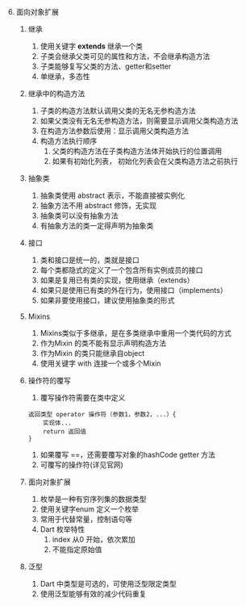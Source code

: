 6. 面向对象扩展
    1. 继承
        1. 使用关键字 **extends** 继承一个类
        2. 子类会继承父类可见的属性和方法，不会继承构造方法
        3. 子类能够复写父类的方法、getter和setter
        4. 单继承，多态性
    2. 继承中的构造方法
        1. 子类的构造方法默认调用父类的无名无参构造方法
        2. 如果父类没有无名无参构造方法，则需要显示调用父类构造方法
        3. 在构造方法参数后使用：显示调用父类构造方法
        4. 构造方法执行顺序
            1. 父类的构造方法在子类构造方法体开始执行的位置调用
            2. 如果有初始化列表， 初始化列表会在父类构造方法之前执行
    3. 抽象类
        1. 抽象类使用 abstract 表示，不能直接被实例化
        2. 抽象方法不用 abstract 修饰，无实现
        3. 抽象类可以没有抽象方法
        4. 有抽象方法的类一定得声明为抽象类
    4. 接口
        1. 类和接口是统一的，类就是接口
        2. 每个类都隐式的定义了一个包含所有实例成员的接口
        3. 如果是复用已有类的实现，使用继承（extends）  
        4. 如果只是使用已有类的外在行为，使用接口（implements）
        5. 如果非要使用接口，建议使用抽象类的形式
    5. Mixins
        1. Mixins类似于多继承，是在多类继承中重用一个类代码的方式
        2. 作为Mixin 的类不能有显示声明构造方法
        3. 作为Mixin 的类只能继承自object
        4. 使用关键字 with 连接一个或多个Mixin
    6. 操作符的覆写
        1. 覆写操作符需要在类中定义  
        
        ```
        返回类型 operator 操作符（参数1，参数2，...）{
            实现体...
            return 返回值
        }

        ````

        1. 如果覆写 ==，还需要覆写对象的hashCode getter 方法
        2. 可覆写的操作符(详见官网)
     1. 面向对象扩展
        1. 枚举是一种有穷序列集的数据类型
        2. 使用关键字enum 定义一个枚举
        3. 常用于代替常量，控制语句等
        4. Dart 枚举特性
           1. index 从0 开始，依次累加
           2. 不能指定原始值
     2. 泛型
        1. Dart 中类型是可选的，可使用泛型限定类型
        2. 使用泛型能够有效的减少代码重复
        